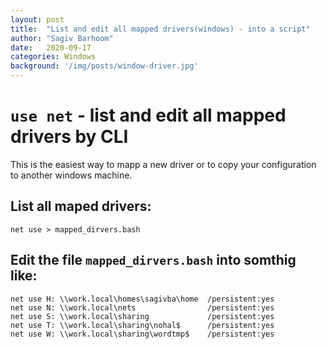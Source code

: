 ```yaml
---
layout: post
title:  "List and edit all mapped drivers(windows) - into a script"
author: "Sagiv Barhoom"
date:   2020-09-17
categories: Windows 
background: '/img/posts/window-driver.jpg'
---
```


# `use net` - list and edit all mapped drivers by CLI
This is the easiest way to mapp a new driver or to copy your configuration to another windows machine.

## List all maped drivers:
```
net use > mapped_dirvers.bash
```
## Edit the file ```mapped_dirvers.bash``` into somthig like:
```
net use H: \\work.local\homes\sagivba\home  /persistent:yes
net use N: \\work.local\nets                /persistent:yes
net use S: \\work.local\sharing             /persistent:yes
net use T: \\work.local\sharing\nohal$      /persistent:yes
net use W: \\work.local\sharing\wordtmp$    /persistent:yes
```
